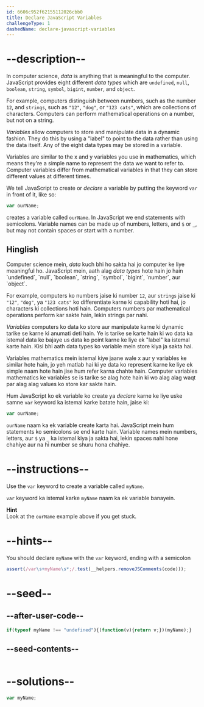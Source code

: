 ```yaml
---
id: 6606c952f62155112026cbb0
title: Declare JavaScript Variables
challengeType: 1
dashedName: declare-javascript-variables
---
```


# --description--

In computer science, <dfn>data</dfn> is anything that is meaningful to the computer. JavaScript provides eight different <dfn>data types</dfn> which are `undefined`, `null`, `boolean`, `string`, `symbol`, `bigint`, `number`, and `object`.

For example, computers distinguish between numbers, such as the number `12`, and `strings`, such as `"12"`, `"dog"`, or `"123 cats"`, which are collections of characters. Computers can perform mathematical operations on a number, but not on a string.

<dfn>Variables</dfn> allow computers to store and manipulate data in a dynamic fashion. They do this by using a "label" to point to the data rather than using the data itself. Any of the eight data types may be stored in a variable.

Variables are similar to the x and y variables you use in mathematics, which means they're a simple name to represent the data we want to refer to. Computer variables differ from mathematical variables in that they can store different values at different times.

We tell JavaScript to create or <dfn>declare</dfn> a variable by putting the keyword `var` in front of it, like so:

```js
var ourName;
```

creates a variable called `ourName`. In JavaScript we end statements with semicolons. Variable names can be made up of numbers, letters, and `$` or `_`, but may not contain spaces or start with a number.

<h2>Hinglish</h2>
Computer science mein, <dfn>data</dfn> kuch bhi ho sakta hai jo computer ke liye meaningful ho. JavaScript mein, aath alag <dfn>data types</dfn> hote hain jo hain `undefined`, `null`, `boolean`, `string`, `symbol`, `bigint`, `number`, aur `object`.

For example, computers ko numbers jaise ki number `12`, aur `strings` jaise ki `"12"`, `"dog"`, ya `"123 cats"` ko differentiate karne ki capability hoti hai, jo characters ki collections hoti hain. Computers numbers par mathematical operations perform kar sakte hain, lekin strings par nahi.

<dfn>Variables</dfn> computers ko data ko store aur manipulate karne ki dynamic tarike se karne ki anumati deti hain. Ye is tarike se karte hain ki wo data ka istemal data ke bajaye us data ko point karne ke liye ek "label" ka istemal karte hain. Kisi bhi aath data types ko variable mein store kiya ja sakta hai.

Variables mathematics mein istemal kiye jaane wale x aur y variables ke similar hote hain, jo yeh matlab hai ki ye data ko represent karne ke liye ek simple naam hote hain jise hum refer karna chahte hain. Computer variables mathematics ke variables se is tarike se alag hote hain ki wo alag alag waqt par alag alag values ko store kar sakte hain.

Hum JavaScript ko ek variable ko create ya <dfn>declare</dfn> karne ke liye uske samne `var` keyword ka istemal karke batate hain, jaise ki:

```js
var ourName;
```

`ourName` naam ka ek variable create karta hai. JavaScript mein hum statements ko semicolons se end karte hain. Variable names mein numbers, letters, aur `$` ya `_` ka istemal kiya ja sakta hai, lekin spaces nahi hone chahiye aur na hi number se shuru hona chahiye.

# --instructions--

Use the `var` keyword to create a variable called `myName`.

`var` keyword ka istemal karke `myName` naam ka ek variable banayein.

**Hint**  
Look at the `ourName` example above if you get stuck.

# --hints--

You should declare `myName` with the `var` keyword, ending with a semicolon

```js
assert(/var\s+myName\s*;/.test(__helpers.removeJSComments(code)));
```

# --seed--

## --after-user-code--

```js
if(typeof myName !== "undefined"){(function(v){return v;})(myName);}
```

## --seed-contents--

```js

```

# --solutions--

```js
var myName;
```
